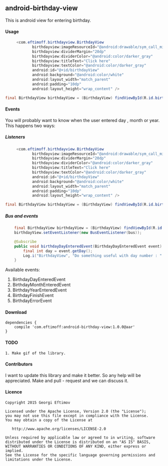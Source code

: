 ## android-birthday-view

This is android view for entering birthday.

#### Usage

```java
     <com.eftimoff.birthdayview.BirthdayView
            birthdayview:imageResourceId="@android:drawable/sym_call_missed"
            birthdayview:dividerMargin="20dp"
            birthdayview:dividerColor="@android:color/darker_gray"
            birthdayview:titleText="Click here"
            birthdayview:textColor="@android:color/darker_gray"
            android:id="@+id/birthdayView"
            android:background="@android:color/white"
            android:layout_width="match_parent"
            android:padding="10dp"
            android:layout_height="wrap_content" />

final BirthdayView birthdayView = (BirthdayView) findViewById(R.id.birthdayView);
```

#### Events
You will probably want to know when the user entered day , month or year.
This happens two ways:

##### Listeners

```java
     <com.eftimoff.birthdayview.BirthdayView
            birthdayview:imageResourceId="@android:drawable/sym_call_missed"
            birthdayview:dividerMargin="20dp"
            birthdayview:dividerColor="@android:color/darker_gray"
            birthdayview:titleText="Click here"
            birthdayview:textColor="@android:color/darker_gray"
            android:id="@+id/birthdayView"
            android:background="@android:color/white"
            android:layout_width="match_parent"
            android:padding="10dp"
            android:layout_height="wrap_content" />

final BirthdayView birthdayView = (BirthdayView) findViewById(R.id.birthdayView);
```

##### Bus and events

```java
    final BirthdayView birthdayView = (BirthdayView) findViewById(R.id.birthdayView);
    birthdayView.setEventListener(new BusEventListener(bus));

    @Subscribe
    public void birthdayDayEnteredEvent(BirthdayDayEnteredEvent event) {
        final int day = event.getDay();
        Log.i("BirthdayView", "Do something useful with day number : " + day);
    }
```

Available events:

1) BirthdayDayEnteredEvent
2) BirthdayMonthEnteredEvent
3) BirthdayYearEnteredEvent
4) BirthdayFinishEvent
5) BirthdayErrorEvent


#### Download

	dependencies {
		compile 'com.eftimoff:android-birthday-view:1.0.0@aar'
	}

#### TODO

    1. Make gif of the library.

#### Contributors

I want to update this library and make it better. So any help will be appreciated.
Make and pull - request and we can discuss it.

#### Licence

    Copyright 2015 Georgi Eftimov

    Licensed under the Apache License, Version 2.0 (the "License");
    you may not use this file except in compliance with the License.
    You may obtain a copy of the License at

       http://www.apache.org/licenses/LICENSE-2.0

    Unless required by applicable law or agreed to in writing, software
    distributed under the License is distributed on an "AS IS" BASIS,
    WITHOUT WARRANTIES OR CONDITIONS OF ANY KIND, either express or implied.
    See the License for the specific language governing permissions and
    limitations under the License.
